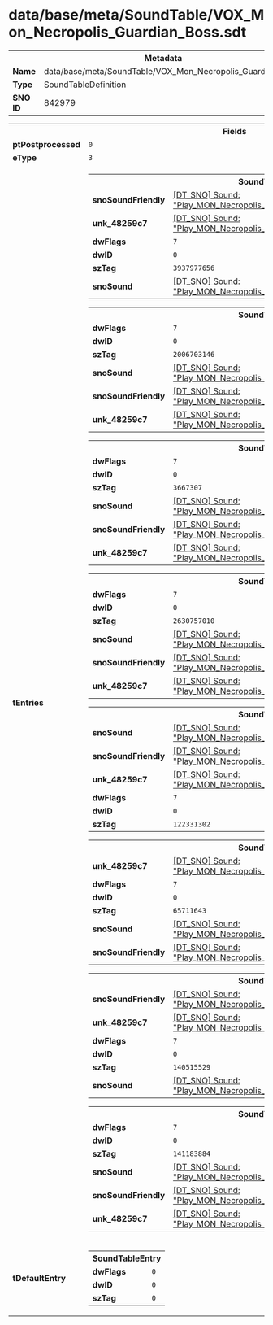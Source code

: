 <h1>data/base/meta/SoundTable/VOX_Mon_Necropolis_Guardian_Boss.sdt</h1><table><tr><th colspan="100%">Metadata</th></tr><tr><td><b>Name</b></td><td>data/base/meta/SoundTable/VOX_Mon_Necropolis_Guardian_Boss.sdt</td></tr><tr><td><b>Type</b></td><td>SoundTableDefinition</td></tr><tr><td><b>SNO ID</b></td><td>842979</td></tr></table>

<table><tr><th colspan="100%">Fields</th></tr><tr><td><b>ptPostprocessed</b></td><td><code>0</code></td></tr><tr><td><b>eType</b></td><td><code>3</code></td></tr><tr><td><b>tEntries</b></td><td><table><tr><th colspan="100%">SoundTableEntry</th></tr><tr><td><b>snoSoundFriendly</b></td><td><a href="..\Sound\Play_MON_Necropolis_Guardian_Boss_VOX_Attack_Melee_3P.snd.md">[DT_SNO] Sound: "Play_MON_Necropolis_Guardian_Boss_VOX_Attack_Melee_3P"</a></td></tr><tr><td><b>unk_48259c7</b></td><td><a href="..\Sound\Play_MON_Necropolis_Guardian_Boss_VOX_Attack_Melee_3P.snd.md">[DT_SNO] Sound: "Play_MON_Necropolis_Guardian_Boss_VOX_Attack_Melee_3P"</a></td></tr><tr><td><b>dwFlags</b></td><td><code>7</code></td></tr><tr><td><b>dwID</b></td><td><code>0</code></td></tr><tr><td><b>szTag</b></td><td><code>3937977656</code></td></tr><tr><td><b>snoSound</b></td><td><a href="..\Sound\Play_MON_Necropolis_Guardian_Boss_VOX_Attack_Melee_3P.snd.md">[DT_SNO] Sound: "Play_MON_Necropolis_Guardian_Boss_VOX_Attack_Melee_3P"</a></td></tr></table>


<table><tr><th colspan="100%">SoundTableEntry</th></tr><tr><td><b>dwFlags</b></td><td><code>7</code></td></tr><tr><td><b>dwID</b></td><td><code>0</code></td></tr><tr><td><b>szTag</b></td><td><code>2006703146</code></td></tr><tr><td><b>snoSound</b></td><td><a href="..\Sound\Play_MON_Necropolis_Guardian_Boss_VOX_Attack_Wave_Swing_3P.snd.md">[DT_SNO] Sound: "Play_MON_Necropolis_Guardian_Boss_VOX_Attack_Wave_Swing_3P"</a></td></tr><tr><td><b>snoSoundFriendly</b></td><td><a href="..\Sound\Play_MON_Necropolis_Guardian_Boss_VOX_Attack_Wave_Swing_3P.snd.md">[DT_SNO] Sound: "Play_MON_Necropolis_Guardian_Boss_VOX_Attack_Wave_Swing_3P"</a></td></tr><tr><td><b>unk_48259c7</b></td><td><a href="..\Sound\Play_MON_Necropolis_Guardian_Boss_VOX_Attack_Wave_Swing_3P.snd.md">[DT_SNO] Sound: "Play_MON_Necropolis_Guardian_Boss_VOX_Attack_Wave_Swing_3P"</a></td></tr></table>


<table><tr><th colspan="100%">SoundTableEntry</th></tr><tr><td><b>dwFlags</b></td><td><code>7</code></td></tr><tr><td><b>dwID</b></td><td><code>0</code></td></tr><tr><td><b>szTag</b></td><td><code>3667307</code></td></tr><tr><td><b>snoSound</b></td><td><a href="..\Sound\Play_MON_Necropolis_Guardian_Boss_VOX_Cast_Bonewall_Destroy_3P.snd.md">[DT_SNO] Sound: "Play_MON_Necropolis_Guardian_Boss_VOX_Cast_Bonewall_Destroy_3P"</a></td></tr><tr><td><b>snoSoundFriendly</b></td><td><a href="..\Sound\Play_MON_Necropolis_Guardian_Boss_VOX_Cast_Bonewall_Destroy_3P.snd.md">[DT_SNO] Sound: "Play_MON_Necropolis_Guardian_Boss_VOX_Cast_Bonewall_Destroy_3P"</a></td></tr><tr><td><b>unk_48259c7</b></td><td><a href="..\Sound\Play_MON_Necropolis_Guardian_Boss_VOX_Cast_Bonewall_Destroy_3P.snd.md">[DT_SNO] Sound: "Play_MON_Necropolis_Guardian_Boss_VOX_Cast_Bonewall_Destroy_3P"</a></td></tr></table>


<table><tr><th colspan="100%">SoundTableEntry</th></tr><tr><td><b>dwFlags</b></td><td><code>7</code></td></tr><tr><td><b>dwID</b></td><td><code>0</code></td></tr><tr><td><b>szTag</b></td><td><code>2630757010</code></td></tr><tr><td><b>snoSound</b></td><td><a href="..\Sound\Play_MON_Necropolis_Guardian_Boss_VOX_Cast_Bonewall_3P.snd.md">[DT_SNO] Sound: "Play_MON_Necropolis_Guardian_Boss_VOX_Cast_Bonewall_3P"</a></td></tr><tr><td><b>snoSoundFriendly</b></td><td><a href="..\Sound\Play_MON_Necropolis_Guardian_Boss_VOX_Cast_Bonewall_3P.snd.md">[DT_SNO] Sound: "Play_MON_Necropolis_Guardian_Boss_VOX_Cast_Bonewall_3P"</a></td></tr><tr><td><b>unk_48259c7</b></td><td><a href="..\Sound\Play_MON_Necropolis_Guardian_Boss_VOX_Cast_Bonewall_3P.snd.md">[DT_SNO] Sound: "Play_MON_Necropolis_Guardian_Boss_VOX_Cast_Bonewall_3P"</a></td></tr></table>


<table><tr><th colspan="100%">SoundTableEntry</th></tr><tr><td><b>snoSound</b></td><td><a href="..\Sound\Play_MON_Necropolis_Guardian_Boss_VOX_Death_3P.snd.md">[DT_SNO] Sound: "Play_MON_Necropolis_Guardian_Boss_VOX_Death_3P"</a></td></tr><tr><td><b>snoSoundFriendly</b></td><td><a href="..\Sound\Play_MON_Necropolis_Guardian_Boss_VOX_Death_3P.snd.md">[DT_SNO] Sound: "Play_MON_Necropolis_Guardian_Boss_VOX_Death_3P"</a></td></tr><tr><td><b>unk_48259c7</b></td><td><a href="..\Sound\Play_MON_Necropolis_Guardian_Boss_VOX_Death_3P.snd.md">[DT_SNO] Sound: "Play_MON_Necropolis_Guardian_Boss_VOX_Death_3P"</a></td></tr><tr><td><b>dwFlags</b></td><td><code>7</code></td></tr><tr><td><b>dwID</b></td><td><code>0</code></td></tr><tr><td><b>szTag</b></td><td><code>122331302</code></td></tr></table>


<table><tr><th colspan="100%">SoundTableEntry</th></tr><tr><td><b>unk_48259c7</b></td><td><a href="..\Sound\Play_MON_Necropolis_Guardian_Boss_VOX_Cast_Teleport_3P.snd.md">[DT_SNO] Sound: "Play_MON_Necropolis_Guardian_Boss_VOX_Cast_Teleport_3P"</a></td></tr><tr><td><b>dwFlags</b></td><td><code>7</code></td></tr><tr><td><b>dwID</b></td><td><code>0</code></td></tr><tr><td><b>szTag</b></td><td><code>65711643</code></td></tr><tr><td><b>snoSound</b></td><td><a href="..\Sound\Play_MON_Necropolis_Guardian_Boss_VOX_Cast_Teleport_3P.snd.md">[DT_SNO] Sound: "Play_MON_Necropolis_Guardian_Boss_VOX_Cast_Teleport_3P"</a></td></tr><tr><td><b>snoSoundFriendly</b></td><td><a href="..\Sound\Play_MON_Necropolis_Guardian_Boss_VOX_Cast_Teleport_3P.snd.md">[DT_SNO] Sound: "Play_MON_Necropolis_Guardian_Boss_VOX_Cast_Teleport_3P"</a></td></tr></table>


<table><tr><th colspan="100%">SoundTableEntry</th></tr><tr><td><b>snoSoundFriendly</b></td><td><a href="..\Sound\Play_MON_Necropolis_Guardian_Boss_VOX_Cast_Summon_3P.snd.md">[DT_SNO] Sound: "Play_MON_Necropolis_Guardian_Boss_VOX_Cast_Summon_3P"</a></td></tr><tr><td><b>unk_48259c7</b></td><td><a href="..\Sound\Play_MON_Necropolis_Guardian_Boss_VOX_Cast_Summon_3P.snd.md">[DT_SNO] Sound: "Play_MON_Necropolis_Guardian_Boss_VOX_Cast_Summon_3P"</a></td></tr><tr><td><b>dwFlags</b></td><td><code>7</code></td></tr><tr><td><b>dwID</b></td><td><code>0</code></td></tr><tr><td><b>szTag</b></td><td><code>140515529</code></td></tr><tr><td><b>snoSound</b></td><td><a href="..\Sound\Play_MON_Necropolis_Guardian_Boss_VOX_Cast_Summon_3P.snd.md">[DT_SNO] Sound: "Play_MON_Necropolis_Guardian_Boss_VOX_Cast_Summon_3P"</a></td></tr></table>


<table><tr><th colspan="100%">SoundTableEntry</th></tr><tr><td><b>dwFlags</b></td><td><code>7</code></td></tr><tr><td><b>dwID</b></td><td><code>0</code></td></tr><tr><td><b>szTag</b></td><td><code>141183884</code></td></tr><tr><td><b>snoSound</b></td><td><a href="..\Sound\Play_MON_Necropolis_Guardian_Boss_VOX_Attack_Wave_Taunt_3P.snd.md">[DT_SNO] Sound: "Play_MON_Necropolis_Guardian_Boss_VOX_Attack_Wave_Taunt_3P"</a></td></tr><tr><td><b>snoSoundFriendly</b></td><td><a href="..\Sound\Play_MON_Necropolis_Guardian_Boss_VOX_Attack_Wave_Taunt_3P.snd.md">[DT_SNO] Sound: "Play_MON_Necropolis_Guardian_Boss_VOX_Attack_Wave_Taunt_3P"</a></td></tr><tr><td><b>unk_48259c7</b></td><td><a href="..\Sound\Play_MON_Necropolis_Guardian_Boss_VOX_Attack_Wave_Taunt_3P.snd.md">[DT_SNO] Sound: "Play_MON_Necropolis_Guardian_Boss_VOX_Attack_Wave_Taunt_3P"</a></td></tr></table>


</td></tr><tr><td><b>tDefaultEntry</b></td><td><table><tr><th colspan="100%">SoundTableEntry</th></tr><tr><td><b>dwFlags</b></td><td><code>0</code></td></tr><tr><td><b>dwID</b></td><td><code>0</code></td></tr><tr><td><b>szTag</b></td><td><code>0</code></td></tr></table>

</td></tr></table>

